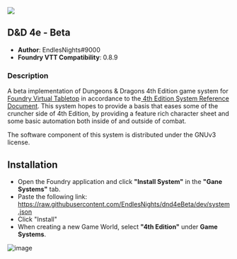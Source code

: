 ![](https://img.shields.io/badge/Foundry-v0.8.9-informational)

## D&D 4e - Beta
* **Author**: EndlesNights#9000
* **Foundry VTT Compatibility**: 0.8.9

### Description
A beta implementation of Dungeons & Dragons 4th Edition game system for [Foundry Virtual Tabletop](https://foundryvtt.com/) in accordance to the[ 4th Edition System Reference Document](http://weirdzine.com/wp-content/uploads/2015/07/4E_SRD-1.pdf). This system hopes to provide a basis that eases some of the cruncher side of 4th Edition, by providing a feature rich character sheet and some basic automation both inside of and outside of combat.

The software component of this system is distributed under the GNUv3 license.

## Installation
* Open the Foundry application and click **"Install System"** in the **"Gane Systems"** tab.
* Paste the following link: https://raw.githubusercontent.com/EndlesNights/dnd4eBeta/dev/system.json
* Click "Install"
* When creating a new Game World, select **"4th Edition"** under **Game Systems**.

![image](https://user-images.githubusercontent.com/58280840/122214010-991a4d80-ce77-11eb-8b55-98f537e93ebf.png)
